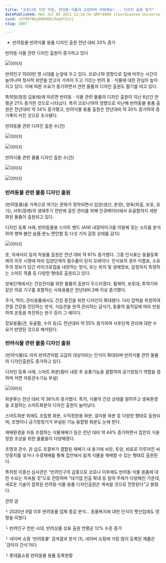 ```yaml
---
title: "코로나로 지친 마음, 반려동·식물과 교감하며 극복해요!... 디자인 출원 증가"
datePublished: Mon Jul 05 2021 12:28:55 GMT+0000 (Coordinated Universal Time)
cuid: cm70078by000d08i9eq4f2zsj
slug: 2087

---
```



- 반려동물·반려식물 용품 디자인 출원 전년 대비 33% 증가

반려동·식물 관련 디지인 출원이 증가하고 있다

![이미지](https://cdn.hashnode.com/res/hashnode/image/upload/v1739249408836/2412a2b8-69d4-495e-92ce-e9fa50c8bcd9.jpeg)

반려인구 1500만 명 시대를 눈앞에 두고 있다. 코로나19 영향으로 집에 머무는 시간이 늘어나며 정서적 위안을 얻고자 가까이 두고 기르는 반려 동ㆍ식물에 대한 관심이 높아지고 있다. 이에 따른 수요가 증가하면서 관련 물품의 디자인 출원도 활기를 띠고 있다.

특허청(청장 김용래)에 따르면 반려동ㆍ식물 관련 물품의 디자인 출원이 지난 6년간 연평균 21% 증가한 것으로 나타났다. 특히 코로나19의 영향으로 지난해 반려동물 용품 출원은 전년대비 약 34% 증가했고, 반려식물 용품 출원은 전년대비 약 30% 증가하여 증가폭이 커진 것으로 조사됐다.

반려동물 관련 디자인 출원 수(건)

![이미지](https://cdn.hashnode.com/res/hashnode/image/upload/v1739249411191/edcd0b94-761c-4bb3-8cd9-4a79f2a66ec2.png)

![이미지](https://cdn.hashnode.com/res/hashnode/image/upload/v1739249413408/1511a2da-e57d-49e0-ab02-8f9d76a4e02d.png)

반려식물 관련 물품 디자인 출원 수(건)

![이미지](https://cdn.hashnode.com/res/hashnode/image/upload/v1739249415479/5cb04582-a3b2-4d93-a6a6-15a427553ba2.png)

![이미지](https://cdn.hashnode.com/res/hashnode/image/upload/v1739249417882/1722b879-b3ad-4769-a04f-6eba082e91c3.png)

### 반려동물 관련 물품 디자인 출원

(반려동물)을 가족으로 여기는 문화가 정착되면서 입양(생산, 분양), 양육(외출, 보호, 유기), 사후(장례)의 생애주기 전반에 걸친 관리를 위해 인큐베이터에서 유골함까지 세분화된 물품이 출원되고 있다.

디자인 등록 사례, 반려동물용 스마트 밴드 (AI와 내장마이크를 이용해 짖는 소리를 분석하여 행복·불안·슬픔·분노·편안함 등 다섯 가지 감정 상태를 감지)

![이미지](https://cdn.hashnode.com/res/hashnode/image/upload/v1739249419991/28a23ebe-8475-49cc-bf23-c239c6221116.png)

옷, 악세서리 등의 착용품 출원은 전년 대비 약 61% 증가했다. 그중 인식표는 동물등록제의 의무 시행에 따라 입양단계의 필수품이 된지 오래이다. 인식표의 경우 이름표, 소유주의 정보가 담긴 마이크로칩을 내장하는 방식, 또는 위치 및 생체정보, 감정까지 측정하는 스마트 목줄 등 다양한 형태로 출원되고 있다.

양육단계에서는 건강관리를 위한 물품의 출원이 두드러졌다. 휠체어, 보호대, 투약기와 같은 의료 기구를 포함하는 사육용품은 전년대비 2배 이상 증가했다.

주거, 먹이, 관리용품에서도 건강 증진을 위한 디자인이 확대됐다. 다리 압력을 측정하여 관절 건강을 진단하는 방석, 식습관을 원격 관리하는 급식기, 동물의 움직임에 따라 반응하여 운동을 촉진하는 완구 등이 그 예이다.

장묘용품(관, 유골함, 수의 등)도 전년대비 약 55% 증가하여 사후단계 관리에 대한 수요가 반영된 것으로 해석된다.

### 반려식물 관련 물품 디자인 출원

(반려식물)도 마치 반려견처럼 교감의 대상이라는 인식이 확대되며 반려식물 관련 물품의 디자인출원도 증가하고 있다.

디자인 등록 사례, 스마트 화분(필터 내장 후 송풍기능을 결합하여 공기청정기 역할을 겸하며 저면 자동관수기능 부설)

![이미지](https://cdn.hashnode.com/res/hashnode/image/upload/v1739249422321/a528ea50-c651-4a7e-9cf9-59e9ed642e14.png)

화분류는 전년 대비 약 36%의 증가했다. 특히, 식물의 건강 상태를 알려주고 생육환경을 조절하는 스마트화분의 디자인 출원이 늘어났다.

스마트화분 외에도 조립형 화분, 수직정원용 화분, 걸이용 화분 등 다양한 형태로 출원되며, 조명이나 공기청정기가 부설된 기능 융합형 화분도 눈에 띈다.

재배환경을 자동 조절하는 식물재배기 등은 전년 대비 약 44% 증가하면서 집안의 식용정원 조성을 위한 물품들이 다양해졌다.

조명과 관수, 온·습도 조절부가 결합된 재배기 내 용기에 씨앗, 토양, 비료로 이루어진 씨앗뭉치를 넣거나 수경재배를 통해 집안에서 쉽게 식물을 재배할 수 있는 형태로 출원된다.

특허청 이종선 심사관은 “반려인구의 급증으로 코로나 이후에도 반려동·식물 용품에 대한 수요는 지속될 것”으로 전망하며 “대기업 진출 확대 등 참여 주체가 다양해진 가운데, 새로운 기술이 접목된 반려동·식물 용품 디자인출원은 계속될 것으로 전망된다”고 밝혔다.

관련 글

└ 2020년 9월 이후 반려동물 업체 증감 분석... 동물복지에 대한 인식이 펫산업에도 영향을 미쳤다

└ 반려인구 천만 시대, 반려상품 상표 출원 연평균 12% 수준 증가

└ 네이버 쇼핑 '반려동물' 검색결과 분석 (1), 네이버 쇼핑에 가장 많이 등록된 제품은 '강아지 간식'이다

└ 롯데홈쇼핑 반려동물 용품 등록현황